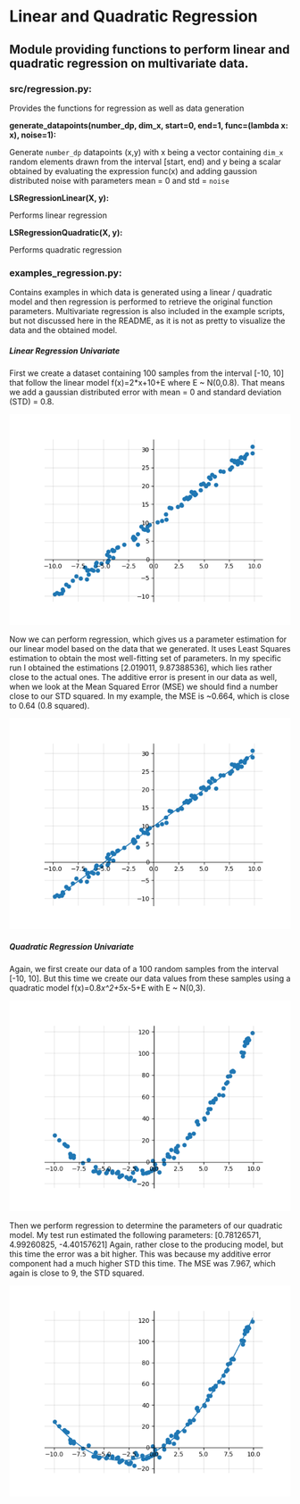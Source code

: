 # Linear and Quadratic Regression
## Module providing functions to perform linear and quadratic regression on multivariate data.

### src/regression.py:

Provides the functions for regression as well as data generation

__generate_datapoints(number_dp, dim_x, start=0, end=1, func=(lambda x: x), noise=1):__

Generate ``number_dp`` datapoints (x,y) with x being a vector containing ``dim_x`` random elements drawn from the interval [start, end) and y being a scalar obtained by evaluating the expression func(x) and adding gaussion distributed noise with parameters mean = 0 and std = ``noise``

__LSRegressionLinear(X, y):__

Performs linear regression

__LSRegressionQuadratic(X, y):__

Performs quadratic regression

### examples_regression.py:

Contains examples in which data is generated using a linear / quadratic model and then regression is performed to retrieve the original function parameters. Multivariate regression is also included in the example scripts, but not discussed here in the README, as it is not as pretty to visualize the data and the obtained model.

##### Linear Regression Univariate

First we create a dataset containing 100 samples from the interval [-10, 10] that follow the linear model f(x)=2*x+10+E where E ~ N(0,0.8). That means we add a gaussian distributed error with mean = 0 and standard deviation (STD) = 0.8.

!["linear_data"](images/data_linear.png)

Now we can perform regression, which gives us a parameter estimation for our linear model based on the data that we generated. It uses Least Squares estimation to obtain the most well-fitting set of parameters. In my specific run I obtained the estimations [2.019011, 9.87388536], which lies rather close to the actual ones. The additive error is present in our data as well, when we look at the Mean Squared Error (MSE) we should find a number close to our STD squared. In my example, the MSE is ~0.664, which is close to 0.64 (0.8 squared).

!["linear_data_regression"](images/data_regression_linear.png)

##### Quadratic Regression Univariate

Again, we first create our data of a 100 random samples from the interval [-10, 10]. But this time we create our data values from these samples using a quadratic model f(x)=0.8*x^2+5*x-5+E with E ~ N(0,3).

!["linear_data"](images/data_quadratic.png)

Then we perform regression to determine the parameters of our quadratic model. My test run estimated the following parameters: 
[0.78126571, 4.99260825, -4.40157621]
Again, rather close to the producing model, but this time the error was a bit higher. This was because my additive error component had a much higher STD this time. The MSE was 7.967, which again is close to 9, the STD squared.

!["linear_data_regression"](images/data_regression_quadratic.png)

